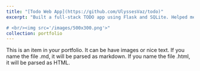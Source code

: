 ```yaml
---
title: "[Todo Web App](https://github.com/UlyssesVaz/todo)"
excerpt: "Built a full-stack TODO app using Flask and SQLite. Helped me understand the nature of client-server architecture, HTTP protocols, and database persistence.

# <br/><img src='/images/500x300.png'>"
collection: portfolio
---
```


This is an item in your portfolio. It can be have images or nice text. If you name the file .md, it will be parsed as markdown. If you name the file .html, it will be parsed as HTML. 
